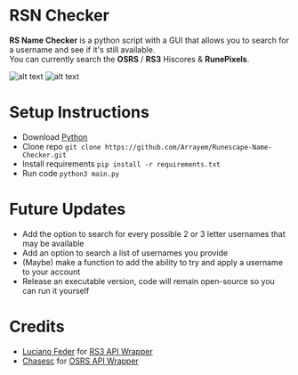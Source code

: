 # RSN Checker
<strong>RS Name Checker</strong> is a python script with a GUI that allows you to search for a username and see if it's still available. <br />
You can currently search the <strong>OSRS</strong> / <strong>RS3</strong> Hiscores & <strong>RunePixels</strong>.
<br />

![alt text](https://github.com/Arrayem/Runescape-Name-Checker/blob/main/images/Single_Search.png?raw=true)
![alt text](https://github.com/Arrayem/Runescape-Name-Checker/blob/main/images/Mutli_Search.png?raw=true)

# Setup Instructions
+ Download [Python](https://www.python.org/)
+ Clone repo `git clone https://github.com/Arrayem/Runescape-Name-Checker.git`
+ Install requirements `pip install -r requirements.txt`
+ Run code `python3 main.py`

# Future Updates
+ Add the option to search for every possible 2 or 3 letter usernames that may be available
+ Add an option to search a list of usernames you provide
+ (Maybe) make a function to add the ability to try and apply a username to your account
+ Release an executable version, code will remain open-source so you can run it yourself

# Credits
+ [Luciano Feder](https://github.com/lucianofeder) for [RS3 API Wrapper](https://github.com/lucianofeder/runescape3-api-wrapper)
+ [Chasesc](https://github.com/Chasesc) for [OSRS API Wrapper](https://github.com/Chasesc/OSRS-API-Wrapper)


